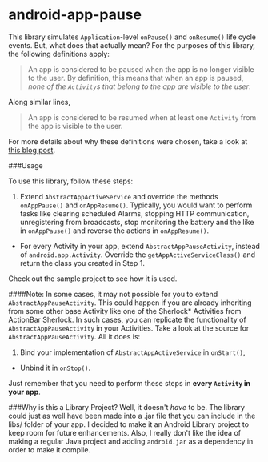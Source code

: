 android-app-pause
=================

This library simulates `Application`-level `onPause()` and `onResume()` life cycle events. But, what does that actually mean? For the purposes of this library, the following definitions apply:

> An app is considered to be paused when the app is no longer visible to the user. By definition, this means that when an app is paused, _none of the `Activity`s that belong to the app are visible to the user_.

Along similar lines,

> An app is considered to be resumed when at least one `Activity` from the app is visible to the user.

For more details about why these definitions were chosen, take a look at [this blog post](http://curioustechizen.blogspot.in/2012/12/android-application-level-pause-and.html).


###Usage

To use this library, follow these steps:

 1. Extend `AbstractAppActiveService` and override the methods `onAppPause()` and `onAppResume()`. Typically, you would want to perform tasks like clearing scheduled Alarms, stopping HTTP communication, unregistering from broadcasts, stop monitoring the battery and the like in `onAppPause()` and reverse the actions in `onAppResume()`.
 - For every Activity in your app, extend `AbstractAppPauseActivity`, instead of `android.app.Activity`. Override the `getAppActiveServiceClass()` and return the class you created in Step 1.

Check out the sample project to see how it is used.


####Note:
In some cases, it may not possible for you to extend `AbstractAppPauseActivity`. This could happen if you are already inheriting from some other base Activity like one of the Sherlock* Activities from ActionBar Sherlock. In such cases, you can replicate the functionality of `AbstractAppPauseActivity` in your Activities. Take a look at the source for `AbstractAppPauseActivity`. All it does is:

 1. Bind your implementation of `AbstractAppActiveService` in `onStart()`,
 - Unbind it in `onStop()`.

Just remember that you need to perform these steps in __every `Activity` in your app__.


###Why is this a Library Project?
Well, it doesn't _have_ to be. The library could just as well have been made into a .jar file that you can include in the libs/ folder of your app. I decided to make it an Android Library project to keep room for future enhancements. Also, I really don't like the idea of making a regular Java project and adding `android.jar` as a dependency in order to make it compile.

